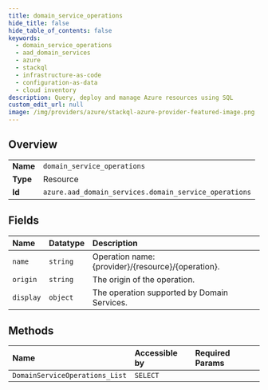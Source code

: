 ```yaml
---
title: domain_service_operations
hide_title: false
hide_table_of_contents: false
keywords:
  - domain_service_operations
  - aad_domain_services
  - azure    
  - stackql
  - infrastructure-as-code
  - configuration-as-data
  - cloud inventory
description: Query, deploy and manage Azure resources using SQL
custom_edit_url: null
image: /img/providers/azure/stackql-azure-provider-featured-image.png
---
```

  
    

## Overview
<table><tbody>
<tr><td><b>Name</b></td><td><code>domain_service_operations</code></td></tr>
<tr><td><b>Type</b></td><td>Resource</td></tr>
<tr><td><b>Id</b></td><td><code>azure.aad_domain_services.domain_service_operations</code></td></tr>
</tbody></table>

## Fields
| Name | Datatype | Description |
|:-----|:---------|:------------|
| `name` | `string` | Operation name: {provider}/{resource}/{operation}. |
| `origin` | `string` | The origin of the operation. |
| `display` | `object` | The operation supported by Domain Services. |
## Methods
| Name | Accessible by | Required Params |
|:-----|:--------------|:----------------|
| `DomainServiceOperations_List` | `SELECT` |  |
